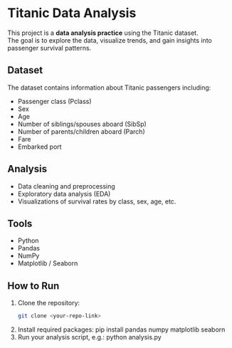# Titanic Data Analysis

This project is a **data analysis practice** using the Titanic dataset.  
The goal is to explore the data, visualize trends, and gain insights into passenger survival patterns.

## Dataset
The dataset contains information about Titanic passengers including:
- Passenger class (Pclass)
- Sex
- Age
- Number of siblings/spouses aboard (SibSp)
- Number of parents/children aboard (Parch)
- Fare
- Embarked port

## Analysis
- Data cleaning and preprocessing
- Exploratory data analysis (EDA)
- Visualizations of survival rates by class, sex, age, etc.

## Tools
- Python
- Pandas
- NumPy
- Matplotlib / Seaborn

## How to Run
1. Clone the repository:
   ```bash
   git clone <your-repo-link>
2. Install required packages:
    pip install pandas numpy matplotlib seaborn
3. Run your analysis script, e.g.:
    python analysis.py
